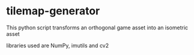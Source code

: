 # tilemap-generator

This python script transforms an orthogonal game asset into an isometric asset

libraries used are NumPy, imutils and cv2